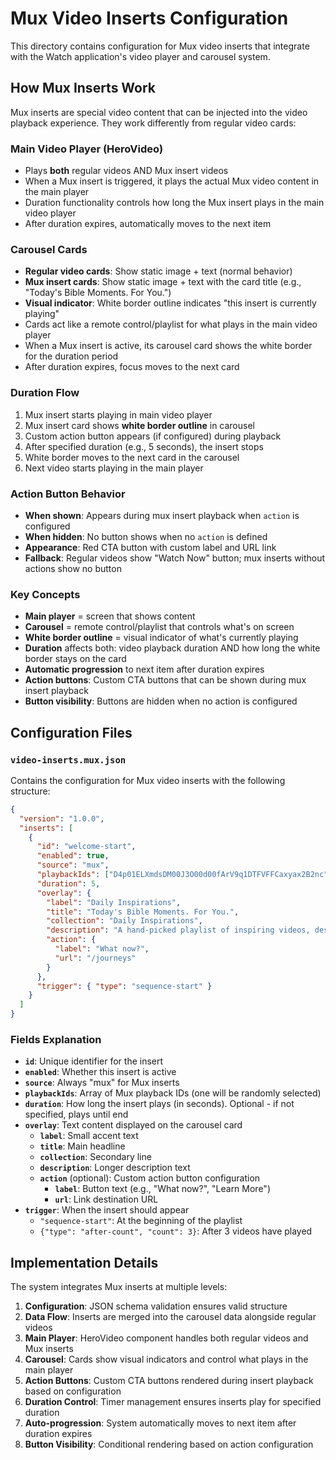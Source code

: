 # Mux Video Inserts Configuration

This directory contains configuration for Mux video inserts that integrate with the Watch application's video player and carousel system.

## How Mux Inserts Work

Mux inserts are special video content that can be injected into the video playback experience. They work differently from regular video cards:

### Main Video Player (HeroVideo)

- Plays **both** regular videos AND Mux insert videos
- When a Mux insert is triggered, it plays the actual Mux video content in the main player
- Duration functionality controls how long the Mux insert plays in the main video player
- After duration expires, automatically moves to the next item

### Carousel Cards

- **Regular video cards**: Show static image + text (normal behavior)
- **Mux insert cards**: Show static image + text with the card title (e.g., "Today's Bible Moments. For You.")
- **Visual indicator**: White border outline indicates "this insert is currently playing"
- Cards act like a remote control/playlist for what plays in the main video player
- When a Mux insert is active, its carousel card shows the white border for the duration period
- After duration expires, focus moves to the next card

### Duration Flow

1. Mux insert starts playing in main video player
2. Mux insert card shows **white border outline** in carousel
3. Custom action button appears (if configured) during playback
4. After specified duration (e.g., 5 seconds), the insert stops
5. White border moves to the next card in the carousel
6. Next video starts playing in the main player

### Action Button Behavior

- **When shown**: Appears during mux insert playback when `action` is configured
- **When hidden**: No button shows when no `action` is defined
- **Appearance**: Red CTA button with custom label and URL link
- **Fallback**: Regular videos show "Watch Now" button; mux inserts without actions show no button

### Key Concepts

- **Main player** = screen that shows content
- **Carousel** = remote control/playlist that controls what's on screen
- **White border outline** = visual indicator of what's currently playing
- **Duration** affects both: video playback duration AND how long the white border stays on the card
- **Automatic progression** to next item after duration expires
- **Action buttons**: Custom CTA buttons that can be shown during mux insert playback
- **Button visibility**: Buttons are hidden when no action is configured

## Configuration Files

### `video-inserts.mux.json`

Contains the configuration for Mux video inserts with the following structure:

```json
{
  "version": "1.0.0",
  "inserts": [
    {
      "id": "welcome-start",
      "enabled": true,
      "source": "mux",
      "playbackIds": ["D4p01ELXmdsDM00J3O00d00fArV9q1DTFVFFCaxyax2B2nc"],
      "duration": 5,
      "overlay": {
        "label": "Daily Inspirations",
        "title": "Today's Bible Moments. For You.",
        "collection": "Daily Inspirations",
        "description": "A hand-picked playlist of inspiring videos, designed to encourage and uplift.",
        "action": {
          "label": "What now?",
          "url": "/journeys"
        }
      },
      "trigger": { "type": "sequence-start" }
    }
  ]
}
```

### Fields Explanation

- **`id`**: Unique identifier for the insert
- **`enabled`**: Whether this insert is active
- **`source`**: Always "mux" for Mux inserts
- **`playbackIds`**: Array of Mux playback IDs (one will be randomly selected)
- **`duration`**: How long the insert plays (in seconds). Optional - if not specified, plays until end
- **`overlay`**: Text content displayed on the carousel card
  - **`label`**: Small accent text
  - **`title`**: Main headline
  - **`collection`**: Secondary line
  - **`description`**: Longer description text
  - **`action`** (optional): Custom action button configuration
    - **`label`**: Button text (e.g., "What now?", "Learn More")
    - **`url`**: Link destination URL
- **`trigger`**: When the insert should appear
  - `"sequence-start"`: At the beginning of the playlist
  - `{"type": "after-count", "count": 3}`: After 3 videos have played

## Implementation Details

The system integrates Mux inserts at multiple levels:

1. **Configuration**: JSON schema validation ensures valid structure
2. **Data Flow**: Inserts are merged into the carousel data alongside regular videos
3. **Main Player**: HeroVideo component handles both regular videos and Mux inserts
4. **Carousel**: Cards show visual indicators and control what plays in the main player
5. **Action Buttons**: Custom CTA buttons rendered during insert playback based on configuration
6. **Duration Control**: Timer management ensures inserts play for specified duration
7. **Auto-progression**: System automatically moves to next item after duration expires
8. **Button Visibility**: Conditional rendering based on action configuration
